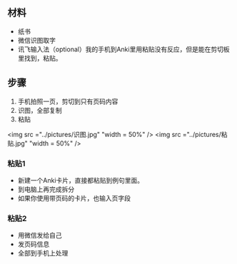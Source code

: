 ## 材料
* 纸书
* 微信识图取字
* 讯飞输入法（optional）我的手机到Anki里用粘贴没有反应，但是能在剪切板里找到，粘贴。

## 步骤
1. 手机拍照一页，剪切到只有页码内容
2. 识图，全部复制
3. 粘贴

<img src ="../pictures/识图.jpg" "width = 50%" />
<img src ="../pictures/粘贴.jpg" "width = 50%" />


### 粘贴1
* 新建一个Anki卡片，直接都粘贴到例句里面。
* 到电脑上再完成拆分
* 如果你使用带页码的卡片，也输入页字段

### 粘贴2
* 用微信发给自己
* 发页码信息
* 全部到手机上处理

